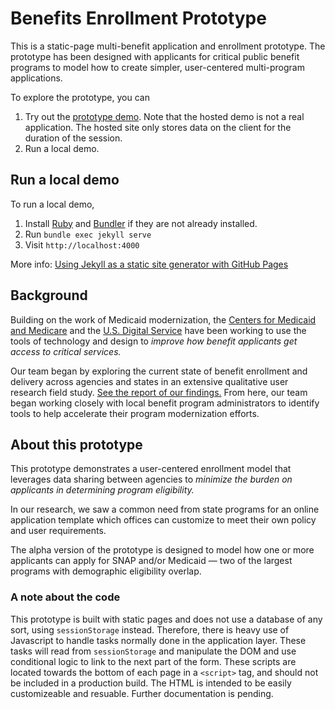 # Benefits Enrollment Prototype

This is a static-page multi-benefit application and enrollment prototype. The prototype has been designed with applicants for critical public benefit programs to model how to create simpler, user-centered multi-program applications.

To explore the prototype, you can

1. Try out the [prototype demo](https://usds.github.io/benefits-enrollment-prototype). Note that the hosted demo is not a real application. The hosted site only stores data on the client for the duration of the session.
2. Run a local demo.

## <a name="local-demo"></a>Run a local demo

To run a local demo,

1. Install [Ruby](https://www.ruby-lang.org) and [Bundler](http://bundler.io) if  they are not already installed.
2. Run `bundle exec jekyll serve`
3. Visit `http://localhost:4000`

More info: [Using Jekyll as a static site generator with GitHub Pages](https://help.github.com/articles/using-jekyll-as-a-static-site-generator-with-github-pages)

## Background

Building on the work of Medicaid modernization, the [Centers for Medicaid and Medicare](https://www.cms.gov) and the [U.S. Digital Service](https://www.usds.gov) have been working to use the tools of technology and design to *improve how benefit applicants get access to critical services.*

Our team began by exploring the current state of benefit enrollment and delivery across agencies and states in an extensive qualitative user research field study. [See the report of our findings.](https://github.com/usds/benefits-enrollment-prototype/blob/master/assets/discovery-findings-mapping-enrollment-Nov2016.pdf?raw=true)
From here, our team began working closely with local benefit program administrators to identify tools to help accelerate their program modernization efforts.

## About this prototype

This prototype demonstrates a user-centered enrollment model that leverages data sharing between agencies to *minimize the burden on applicants in determining program eligibility.*

In our research, we saw a common need from state programs for an online application template which offices can customize to meet their own policy and user requirements.

The alpha version of the prototype is designed to model how one or more applicants can apply for SNAP and/or Medicaid — two of the largest programs with demographic eligibility overlap.

### A note about the code

This prototype is built with static pages and does not use a database of any sort, using `sessionStorage` instead. Therefore, there is heavy use of Javascript to handle tasks normally done in the application layer. These tasks will read from `sessionStorage` and manipulate the DOM and use conditional logic to link to the next part of the form. These scripts are located towards the bottom of each page in a `<script>` tag, and should not be included in a production build. The HTML is intended to be easily customizeable and resuable. Further documentation is pending.